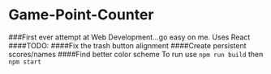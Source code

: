 # Game-Point-Counter
###First ever attempt at Web Development...go easy on me. Uses React
####TODO:
####Fix the trash button alignment
####Create persistent scores/names
####Find better color scheme
To run use `npm run build` then `npm start`
